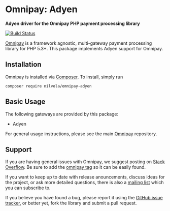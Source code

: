 # Omnipay: Adyen

**Adyen driver for the Omnipay PHP payment processing library**

[![Build Status](https://travis-ci.org/MujibAzizi/omnipay-adyen.svg)](https://travis-ci.org/MujibAzizi/omnipay-adyen)

[Omnipay](https://github.com/omnipay/omnipay) is a framework agnostic, multi-gateway payment
processing library for PHP 5.3+. This package implements Adyen support for Omnipay.

## Installation

Omnipay is installed via [Composer](http://getcomposer.org/). To install, simply run

```
composer require nilvola/omnipay-adyen
```

## Basic Usage

The following gateways are provided by this package:

* Adyen

For general usage instructions, please see the main [Omnipay](https://github.com/omnipay/omnipay)
repository.

## Support

If you are having general issues with Omnipay, we suggest posting on
[Stack Overflow](http://stackoverflow.com/). Be sure to add the
[omnipay tag](http://stackoverflow.com/questions/tagged/omnipay) so it can be easily found.

If you want to keep up to date with release anouncements, discuss ideas for the project,
or ask more detailed questions, there is also a [mailing list](https://groups.google.com/forum/#!forum/omnipay) which
you can subscribe to.

If you believe you have found a bug, please report it using the [GitHub issue tracker](https://github.com/MujibAzizi/omnipay-adyen/issues),
or better yet, fork the library and submit a pull request.
